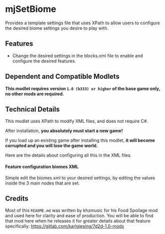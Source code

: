 # mjSetBiome

Provides a template settings file that uses XPath to allow users to configure the desired biome settings you desire to play with.

## Features

* Change the desired settings in the blocks.xml file to enable and configure the desired features.

## Dependent and Compatible Modlets

**This modlet requires version `1.0 (b333) or higher` of the base game only, no other mods are required.**

## Technical Details

This modlet uses XPath to modify XML files, and does not require C#.

After installation, **you absolutely must start a new game!**

If you load up an existing game after installing this modlet,
**it will become corrupted and you will lose the game world.**

Here are the details about configuring all this in the XML files.

#### Feature configuration biomes XML
Simple edit the biomes.xml to your desired settings, by editing the values inside the 3 main nodes that are set.

## Credits
Most of this `README.md` was written by khzmusic for his Food Spoilage mod and used here for clarity and ease of production. You will be able to find that mod here when he releases it for greater details about that feature specifically: https://gitlab.com/karlgiesing/7d2d-1.0-mods
